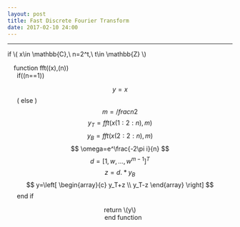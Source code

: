 ```yaml
---
layout: post
title: Fast Discrete Fourier Transform
date: 2017-02-10 24:00
---
```


----------------
<div>
if \( x\in \mathbb{C},\ n=2^t,\ t\in \mathbb{Z} \) <br/>

&emsp;function fft(\(x\),\(n\)) <br/>
&emsp;&ensp;if(\(n==1\)) <br/>

$$ y=x $$
&emsp;&ensp;\( else \) <br/>
$$ m=/frac{n}{2} $$
$$ y_T=fft(x(1:2:n),m) $$
$$ y_B=fft(x(2:2:n),m) $$
$$ \omega=e^\frac{-2\pi i}{n} $$
$$ d=\left[1,w,\dots,w^{m-1}\right]^T $$
$$ z=d.*y_B $$
$$ y=\left[
		\begin{array}{c}
		y_T+z \\
		y_T-z
		\end{array}
\right] $$
&emsp;&ensp;end if <br/>
<center>
return \(y\) <br/>
&emsp;end function
</center>
</div>

